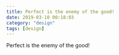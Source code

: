 ```yaml
---
title: Perfect is the enemy of the good!
date: 2019-03-10 00:18:03
category: "design"
tags: [design]
---
```


Perfect is the enemy of the good!
